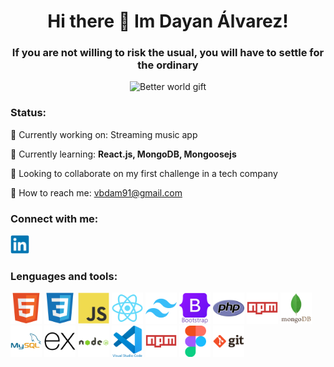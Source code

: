 
<div align="center">
   
   <h1>Hi there 👋 Im Dayan Álvarez!</h1>
   <h3> If you are not willing to risk the usual, you will have to settle for the ordinary</h3>
   <img src="https://media.giphy.com/media/tJDz8mPYyUJZ1Pg9fA/giphy.gif" width="200" alt="Better world gift">
</div>

### Status:

🔭 Currently working on: Streaming music app 

🌱 Currently learning: **React.js, MongoDB, Mongoosejs**

👯 Looking to collaborate on my first challenge in a tech company

👀 How to reach me: <vbdam91@gmail.com>
    
 ### Connect with me:

<a href="https://www.linkedin.com/in/dayan-álvarez-martínez-a96640263/">
    <img src="https://github.com/devicons/devicon/blob/master/icons/linkedin/linkedin-original.svg" width="30" alt="Linkedin logo">
</a>

### Lenguages and tools:
<div>
   <img src="https://github.com/devicons/devicon/blob/master/icons/html5/html5-original.svg" width="50" alt="HTML5 logo">
   <img src="https://github.com/devicons/devicon/blob/master/icons/css3/css3-original.svg" width="50" alt="CSS3 logo">
   <img src="https://github.com/devicons/devicon/blob/master/icons/javascript/javascript-original.svg" width="50" alt="Javascript logo">
   <img src="https://github.com/devicons/devicon/blob/master/icons/react/react-original.svg" width="50" alt="React logo">
   <img src="https://github.com/devicons/devicon/blob/master/icons/tailwindcss/tailwindcss-plain.svg" width="50" alt="Tailwindcss logo">
   <img src="https://github.com/devicons/devicon/blob/master/icons/bootstrap/bootstrap-original-wordmark.svg" width="50" alt="Bootstrap logo">
   <img src="https://github.com/devicons/devicon/blob/master/icons/php/php-original.svg" width="50" alt="PHP logo">
   <img src="https://github.com/devicons/devicon/blob/master/icons/npm/npm-original-wordmark.svg" width="50" alt="NPM logo">
   <img src="https://github.com/devicons/devicon/blob/master/icons/mongodb/mongodb-original-wordmark.svg" width="50" alt="MongoDB logo">
   <img src="https://github.com/devicons/devicon/blob/master/icons/mysql/mysql-original-wordmark.svg" width="50" alt="MySQL logo">
   <img src="https://github.com/devicons/devicon/blob/master/icons/express/express-original.svg" width="50" alt="Express logo">
   <img src="https://github.com/devicons/devicon/blob/master/icons/nodejs/nodejs-original-wordmark.svg" width="50" alt="NodeJS logo">
   <img src="https://github.com/devicons/devicon/blob/master/icons/vscode/vscode-original-wordmark.svg" width="50" alt="VS Code logo">
   <img src="https://github.com/devicons/devicon/blob/master/icons/npm/npm-original-wordmark.svg" width="50" alt="NPM logo">
   <img src="https://github.com/devicons/devicon/blob/master/icons/figma/figma-original.svg" width="50" alt="Figma logo">
   <img src="https://github.com/devicons/devicon/blob/master/icons/git/git-original-wordmark.svg" width="50" alt="Git logo">
</div>



